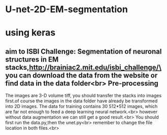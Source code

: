 # U-net-2D-EM-segmentation
using keras
===
aim to ISBI Challenge: Segmentation of neuronal structures in EM stacks,http://brainiac2.mit.edu/isbi_challenge/\<br>
you can download the data from the website or find data in the data folder\<br>
Pre-processing
---
The images are 3-D volume tiff, you should transfer the stacks into images first.of course the images in the data folder have already be transformed into 2D images. The data for training contains 30 512*512 images, which are far not enough to feed a deep learning neural network.\<br>
however without data augmentation we can still get a good result.\<br>
You should first run the data.py,then the unet.py\<br>
remember to change the file location in both files.\<br>
